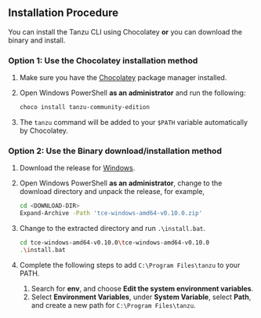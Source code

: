 ## Installation Procedure

You can install the Tanzu CLI using Chocolatey **or** you can download the binary and install.
### Option 1: Use the Chocolatey installation method

1. Make sure you have the [Chocolatey](https://chocolatey.org/install) package manager installed.

1. Open Windows PowerShell **as an administrator** and run the following:

    ```sh
    choco install tanzu-community-edition
    ```

1. The `tanzu` command will be added to your `$PATH` variable automatically by Chocolatey.

### Option 2: Use the Binary download/installation method

1. Download the release for [Windows](https://github.com/vmware-tanzu/community-edition/releases/download/v0.10.0/tce-windows-amd64-v0.10.0.zip).

1. Open Windows PowerShell **as an administrator**, change to the download directory and unpack the release, for example,

    ```sh
    cd <DOWNLOAD-DIR>
    Expand-Archive -Path 'tce-windows-amd64-v0.10.0.zip'
    ```

1. Change to the extracted directory and run `.\install.bat`.

    ```sh
    cd tce-windows-amd64-v0.10.0\tce-windows-amd64-v0.10.0
    .\install.bat
    ```

1. Complete the following steps to add `C:\Program Files\tanzu` to your PATH.
      1. Search for  **env**, and choose **Edit the system environment variables**.
      2. Select **Environment Variables**, under **System Variable**, select **Path**, and  create a new path for `C:\Program Files\tanzu`.

